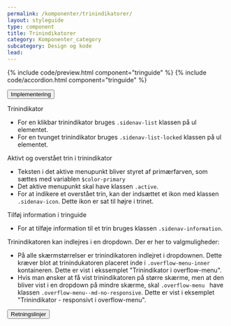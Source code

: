 ```yaml
---
permalink: /komponenter/trinindikatorer/
layout: styleguide
type: component
title: Trinindikatorer
category: Komponenter_category
subcategory: Design og kode
lead:
---
```


{% include code/preview.html component="tringuide" %}
{% include code/accordion.html component="tringuide" %}
<div class="accordion-bordered">
  <button class="button-unstyled accordion-button"
    aria-expanded="false" aria-controls="trin-code-documentation">
    Implementering
  </button>
  <div id="trin-code-documentation" class="accordion-content">
    <p class="h4">Trinindikator</p>
    <ul class="content-list">
      <li>For en klikbar trinindikator bruges <code>.sidenav-list</code> klassen på ul elementet.</li>
      <li>For en tvunget trinindikator bruges <code>.sidenav-list-locked</code> klassen på ul elementet.</li>
    </ul>
    <p class="h5">Aktivt og overstået trin i trinindikator</p>
    <ul class="content-list">
      <li>Teksten i det aktive menupunkt bliver styret af primærfarven, som sættes med variablen <code>$color-primary</code></li>
      <li>Det aktive menupunkt skal have klassen <code>.active</code>.</li>
      <li>For at indikere et overstået trin, kan der indsættet et ikon med klassen <code>.sidenav-icon</code>. Dette ikon er sat til højre i trinet.</li>
    </ul>
    <p class="h5">Tilføj information i tringuide</p>
    <ul class="content-list">
      <li>For at tilføje information til et trin bruges klassen <code>.sidenav-information</code>.</li>
    </ul>
    <p class="h5">Trinindikatoren kan indlejres i en dropdown. Der er her to valgmuligheder:</p>
    <ul>
      <li>På alle skærmstørrelser er trinindikatoren indlejret i dropdownen. Dette kræver blot at trinindukatoren placeret inde i <code>.overflow-menu-inner</code> kontaineren. Dette er vist i ekssemplet "Trinindikator i overflow-menu".</li>
      <li>Hvis man ønsker at få vist trinindikatoren på større skærme, men at den bliver vist i en dropdown på mindre skærme, skal <code>.overflow-menu </code> have klassen <code>.overflow-menu--md-no-responsive</code>. Dette er vist i eksemplet "Trinindikator - responsivt i overflow-menu".</li>
    </ul>
  </div>
</div>
<div class="accordion-bordered">
  <button class="button-unstyled accordion-button"
      aria-expanded="true" aria-controls="trin-documentation">
    Retningslinjer
  </button>
  <div id="trin-documentation" aria-hidden="false" class="accordion-content">
  </div>
</div>
